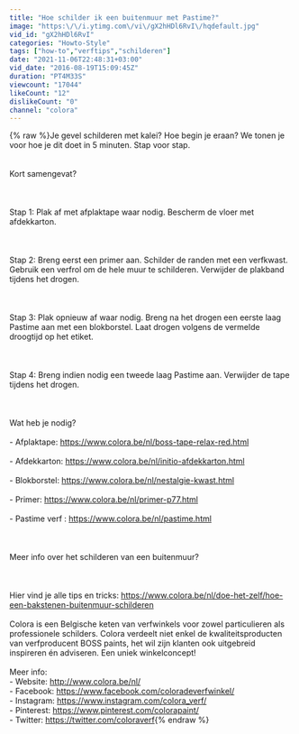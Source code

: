 ```yaml
---
title: "Hoe schilder ik een buitenmuur met Pastime?"
image: "https:\/\/i.ytimg.com\/vi\/gX2hHDl6RvI\/hqdefault.jpg"
vid_id: "gX2hHDl6RvI"
categories: "Howto-Style"
tags: ["how-to","verftips","schilderen"]
date: "2021-11-06T22:48:31+03:00"
vid_date: "2016-08-19T15:09:45Z"
duration: "PT4M33S"
viewcount: "17044"
likeCount: "12"
dislikeCount: "0"
channel: "colora"
---
```

{% raw %}Je gevel schilderen met kalei? Hoe begin je eraan? We tonen je voor hoe je dit doet in 5 minuten. Stap voor stap.<br /><br /><br />Kort samengevat?<br /><br /><br /><br />Stap 1: Plak af met afplaktape waar nodig. Bescherm de vloer met afdekkarton.<br /><br /><br /><br />Stap 2: Breng eerst een primer aan. Schilder de randen met een verfkwast. Gebruik een verfrol om de hele muur te schilderen. Verwijder de plakband tijdens het drogen.<br /><br /><br /><br />Stap 3: Plak opnieuw af waar nodig. Breng na het drogen een eerste laag Pastime aan met een blokborstel. Laat drogen volgens de vermelde droogtijd op het etiket.<br /><br /><br /><br />Stap 4: Breng indien nodig een tweede laag Pastime aan. Verwijder de tape tijdens het drogen.<br /><br /><br /><br />Wat heb je nodig?<br /><br />- Afplaktape: <a rel="nofollow" target="blank" href="https://www.colora.be/nl/boss-tape-relax-red.html">https://www.colora.be/nl/boss-tape-relax-red.html</a><br /><br />- Afdekkarton: <a rel="nofollow" target="blank" href="https://www.colora.be/nl/initio-afdekkarton.html">https://www.colora.be/nl/initio-afdekkarton.html</a><br /><br />- Blokborstel: <a rel="nofollow" target="blank" href="https://www.colora.be/nl/nestalgie-kwast.html">https://www.colora.be/nl/nestalgie-kwast.html</a><br /><br />- Primer: <a rel="nofollow" target="blank" href="https://www.colora.be/nl/primer-p77.html">https://www.colora.be/nl/primer-p77.html</a><br /><br />- Pastime verf : <a rel="nofollow" target="blank" href="https://www.colora.be/nl/pastime.html">https://www.colora.be/nl/pastime.html</a><br /><br /><br /><br />Meer info over het schilderen van een buitenmuur? <br /><br /><br /><br />Hier vind je alle tips en tricks: <a rel="nofollow" target="blank" href="https://www.colora.be/nl/doe-het-zelf/hoe-een-bakstenen-buitenmuur-schilderen">https://www.colora.be/nl/doe-het-zelf/hoe-een-bakstenen-buitenmuur-schilderen</a><br /><br />Colora is een Belgische keten van verfwinkels voor zowel particulieren als professionele schilders. Colora verdeelt niet enkel de kwaliteitsproducten van verfproducent BOSS paints, het wil zijn klanten ook uitgebreid inspireren én adviseren. Een uniek winkelconcept!<br /><br />Meer info:<br />- Website: <a rel="nofollow" target="blank" href="http://www.colora.be/nl/">http://www.colora.be/nl/</a><br />- Facebook: <a rel="nofollow" target="blank" href="https://www.facebook.com/coloradeverfwinkel/">https://www.facebook.com/coloradeverfwinkel/</a><br />- Instagram: <a rel="nofollow" target="blank" href="https://www.instagram.com/colora_verf/">https://www.instagram.com/colora_verf/</a><br />- Pinterest: <a rel="nofollow" target="blank" href="https://www.pinterest.com/colorapaint/">https://www.pinterest.com/colorapaint/</a><br />- Twitter: <a rel="nofollow" target="blank" href="https://twitter.com/coloraverf">https://twitter.com/coloraverf</a>{% endraw %}
